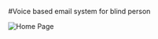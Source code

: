 #Voice based email system for blind person

![Home Page](https://user-images.githubusercontent.com/90709239/233388330-a022348a-e72c-43c5-897f-5dc1e886d4c3.png)
